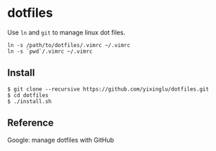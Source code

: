 dotfiles
========

Use `ln` and `git` to manage linux dot files.

```shell
ln -s /path/to/dotfiles/.vimrc ~/.vimrc
ln -s `pwd`/.vimrc ~/.vimrc
```

Install
-------

    $ git clone --recursive https://github.com/yixinglu/dotfiles.git
    $ cd dotfiles
    $ ./install.sh

Reference
---------

Google: manage dotfiles with GitHub

